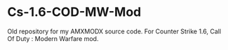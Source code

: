 # Cs-1.6-COD-MW-Mod
Old repository for my AMXMODX source code. For Counter Strike 1.6, Call Of Duty : Modern Warfare mod.
